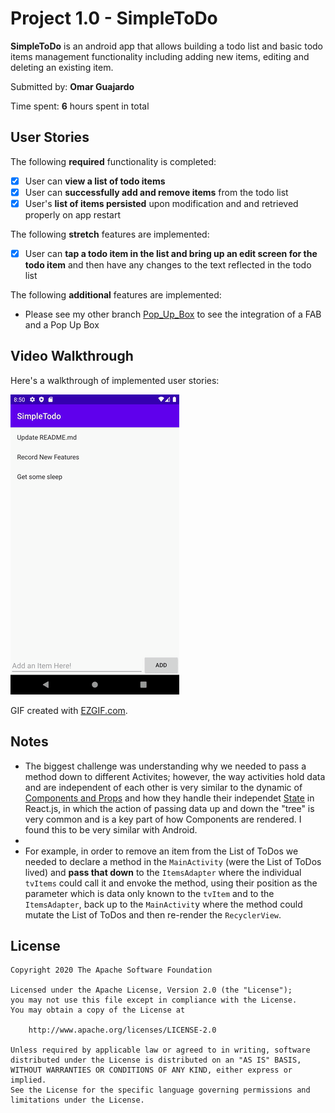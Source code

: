# Project 1.0 - SimpleToDo

**SimpleToDo** is an android app that allows building a todo list and basic todo items management functionality including adding new items, editing and deleting an existing item.

Submitted by: **Omar Guajardo**

Time spent: **6** hours spent in total

## User Stories

The following **required** functionality is completed:

* [x] User can **view a list of todo items**
* [x] User can **successfully add and remove items** from the todo list
* [x] User's **list of items persisted** upon modification and and retrieved properly on app restart

The following **stretch** features are implemented:

* [x] User can **tap a todo item in the list and bring up an edit screen for the todo item** and then have any changes to the text reflected in the todo list

The following **additional** features are implemented:

*  Please see my other branch [Pop_Up_Box](https://github.com/OmarGuajardo/SimpleTodo/tree/pop_up_box#project-101---simpletodo-with-popupbox) to see the integration of a FAB and a Pop Up Box

## Video Walkthrough

Here's a walkthrough of implemented user stories:

![](MasterDemo2.gif)

GIF created with [EZGIF.com](https://ezgif.com/video-to-gif/ezgif-6-48381e8cdd69.mp4).

## Notes

* The biggest challenge was understanding why we needed to pass a method down to different Activites; however, the way activities hold data and are independent of each other is very similar to the dynamic of [Components and Props](https://reactjs.org/docs/components-and-props.html) and how they handle their independet [State](https://reactjs.org/docs/lifting-state-up.html)  in React.js, in which the action of passing data up and down the "tree" is very common and is a key part of how Components are rendered. I found this to be very similar with Android.
* 
*  For example, in order to remove an item from the List of ToDos we needed to declare a method in the `MainActivity` (were the List of ToDos lived) and **pass that down** to the `ItemsAdapter` where the individual `tvItems` could call it and envoke the method, using their position as the parameter which is data only known to the `tvItem` and to the `ItemsAdapter`, back up to the `MainActivit`y where the method could mutate the List of ToDos and then re-render the `RecyclerView`. 

## License

    Copyright 2020 The Apache Software Foundation

    Licensed under the Apache License, Version 2.0 (the "License");
    you may not use this file except in compliance with the License.
    You may obtain a copy of the License at

        http://www.apache.org/licenses/LICENSE-2.0

    Unless required by applicable law or agreed to in writing, software
    distributed under the License is distributed on an "AS IS" BASIS,
    WITHOUT WARRANTIES OR CONDITIONS OF ANY KIND, either express or implied.
    See the License for the specific language governing permissions and
    limitations under the License.
